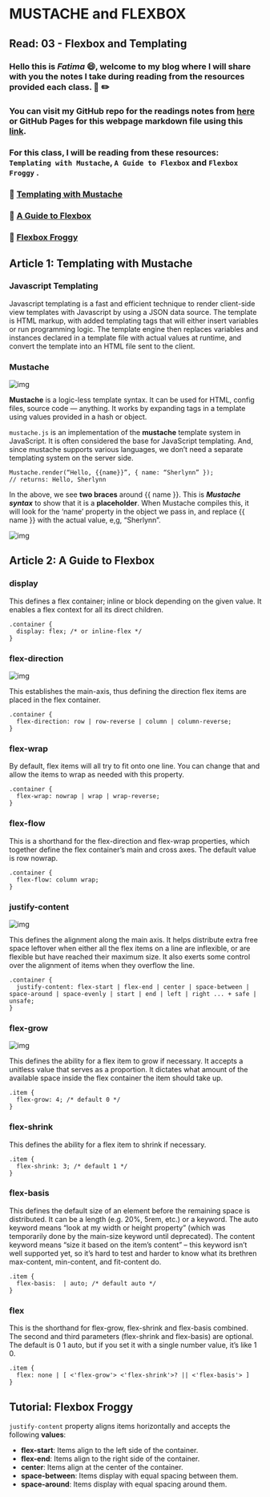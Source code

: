 # MUSTACHE and FLEXBOX
## Read: 03 - Flexbox and Templating

### Hello this is ***Fatima*** :smile:, welcome to my blog where I will share with you the notes I take during reading from the resources provided each class. :closed_book: :pencil2:
### You can visit my GitHub repo for the readings notes from [here](https://github.com/fati-ma/reading-notes-301) or GitHub Pages for this webpage markdown file using this [link](https://fati-ma.github.io/reading-notes-301/read-03).

### For this class, I will be reading from these resources: `Templating with Mustache`, `A Guide to Flexbox` and `Flexbox Froggy` .

### :pushpin: [Templating with Mustache](https://medium.com/@1sherlynn/javascript-templating-language-and-engine-mustache-js-with-node-and-express-f4c2530e73b2)
### :pushpin: [A Guide to Flexbox](https://css-tricks.com/snippets/css/a-guide-to-flexbox/)
### :pushpin: [Flexbox Froggy](https://flexboxfroggy.com/)


## Article 1: Templating with Mustache

### Javascript Templating

Javascript templating is a fast and efficient technique to render client-side view templates with Javascript by using a JSON data source. The template is HTML markup, with added templating tags that will either insert variables or run programming logic.
The template engine then replaces variables and instances declared in a template file with actual values at runtime, and convert the template into an HTML file sent to the client.


### Mustache


![img](https://miro.medium.com/max/700/1*P9q0tkeaRY2l1JOXaVKAig.png)


**Mustache** is a logic-less template syntax. It can be used for HTML, config files, source code — anything. It works by expanding tags in a template using values provided in a hash or object.


`mustache.js` is an implementation of the **mustache** template system in JavaScript. It is often considered the base for JavaScript templating. And, since mustache supports various languages, we don’t need a separate templating system on the server side.


```
Mustache.render(“Hello, {{name}}”, { name: “Sherlynn” });
// returns: Hello, Sherlynn
```

In the above, we see **two braces** around {{ name }}. This is ***Mustache syntax*** to show that it is a **placeholder**. When Mustache compiles this, it will look for the ‘name’ property in the object we pass in, and replace {{ name }} with the actual value, e,g, “Sherlynn”.


![img](https://miro.medium.com/max/700/1*LbqYj87xlazySm6wE0Q2lA.png)



## Article 2: A Guide to Flexbox


### display


This defines a flex container; inline or block depending on the given value. It enables a flex context for all its direct children.


```
.container {
  display: flex; /* or inline-flex */
}
```


### flex-direction


![img](https://css-tricks.com/wp-content/uploads/2018/10/flex-direction.svg)


This establishes the main-axis, thus defining the direction flex items are placed in the flex container.


```
.container {
  flex-direction: row | row-reverse | column | column-reverse;
}
```



### flex-wrap


By default, flex items will all try to fit onto one line. You can change that and allow the items to wrap as needed with this property.


```
.container {
  flex-wrap: nowrap | wrap | wrap-reverse;
}
```



### flex-flow


This is a shorthand for the flex-direction and flex-wrap properties, which together define the flex container’s main and cross axes. The default value is row nowrap.


```
.container {
  flex-flow: column wrap;
}
```



### justify-content


![img](https://css-tricks.com/wp-content/uploads/2018/10/justify-content.svg)


This defines the alignment along the main axis. It helps distribute extra free space leftover when either all the flex items on a line are inflexible, or are flexible but have reached their maximum size. It also exerts some control over the alignment of items when they overflow the line.


```
.container {
  justify-content: flex-start | flex-end | center | space-between | space-around | space-evenly | start | end | left | right ... + safe | unsafe;
}
```



### flex-grow


![img](https://css-tricks.com/wp-content/uploads/2018/10/flex-grow.svg)


This defines the ability for a flex item to grow if necessary. It accepts a unitless value that serves as a proportion. It dictates what amount of the available space inside the flex container the item should take up.


```
.item {
  flex-grow: 4; /* default 0 */
}
```



### flex-shrink


This defines the ability for a flex item to shrink if necessary.


```
.item {
  flex-shrink: 3; /* default 1 */
}
```



### flex-basis


This defines the default size of an element before the remaining space is distributed. It can be a length (e.g. 20%, 5rem, etc.) or a keyword. The auto keyword means “look at my width or height property” (which was temporarily done by the main-size keyword until deprecated). The content keyword means “size it based on the item’s content” – this keyword isn’t well supported yet, so it’s hard to test and harder to know what its brethren max-content, min-content, and fit-content do.


```
.item {
  flex-basis:  | auto; /* default auto */
}
```


### flex


This is the shorthand for flex-grow, flex-shrink and flex-basis combined. The second and third parameters (flex-shrink and flex-basis) are optional. The default is 0 1 auto, but if you set it with a single number value, it’s like 1 0.


```
.item {
  flex: none | [ <'flex-grow'> <'flex-shrink'>? || <'flex-basis'> ]
}
```



## Tutorial: Flexbox Froggy

`justify-content` property aligns items horizontally and accepts the following **values**:

- **flex-start**: Items align to the left side of the container.
- **flex-end**: Items align to the right side of the container.
- **center**: Items align at the center of the container.
- **space-between**: Items display with equal spacing between them.
- **space-around**: Items display with equal spacing around them.









